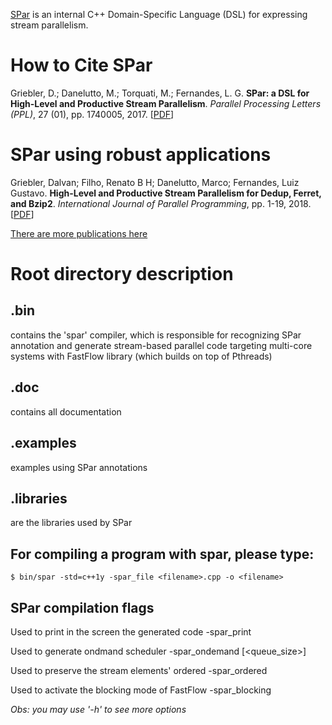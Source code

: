[SPar](https://gmap.pucrs.br/spar-wiki/) is an internal C++ Domain-Specific Language (DSL) for expressing stream parallelism. 

# How to Cite SPar

Griebler, D.; Danelutto, M.; Torquati, M.; Fernandes, L. G. **SPar: a DSL for High-Level and Productive Stream Parallelism**. *Parallel Processing Letters (PPL)*, 27 (01), pp. 1740005, 2017. [[PDF](http://dx.doi.org/10.1142/S0129626417400059)]


# SPar using robust applications

Griebler, Dalvan; Filho, Renato B H; Danelutto, Marco; Fernandes, Luiz Gustavo. **High-Level and Productive Stream Parallelism for Dedup, Ferret, and Bzip2**. *International Journal of Parallel Programming*, pp. 1-19, 2018. [[PDF](https://doi.org/10.1007/s10766-018-0558-x)]

[There are more publications here](https://gmap.pucrs.br/spar-wiki/scientific-publications/)


# Root directory description

## .bin 

contains the 'spar' compiler, which is responsible for recognizing SPar annotation and generate stream-based parallel code targeting multi-core systems with FastFlow library (which builds on top of Pthreads)

## .doc

contains all documentation

## .examples

examples using SPar annotations

## .libraries

are the libraries used by SPar

## For compiling a program with spar, please type:

	$ bin/spar -std=c++1y -spar_file <filename>.cpp -o <filename> 

## SPar compilation flags

 Used to print in the screen the generated code
	-spar_print

 Used to generate ondmand scheduler
	-spar_ondemand [<queue_size>]

 Used to preserve the stream elements' ordered
	-spar_ordered

 Used to activate the blocking mode of FastFlow
	-spar_blocking


*Obs: you may use '-h' to see more options*







